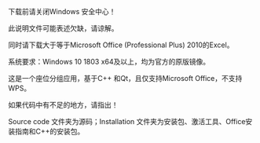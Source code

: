下载前请关闭Windows 安全中心！

此说明文件可能表述欠缺，请谅解。

同时请下载大于等于Microsoft Office (Professional Plus) 2010的Excel。

系统要求：Windows 10 1803 x64及以上，均为官方的原版镜像。

这是一个座位分组应用，基于C++ 和Qt，且仅支持Microsoft Office，不支持WPS。

如果代码中有不足的地方，请指出！

Source code 文件夹为源码；Installation 文件夹为安装包、激活工具、Office安装指南和C++的安装包。

